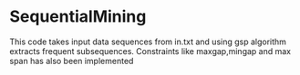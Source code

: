 # SequentialMining
This code takes input data sequences from in.txt and using gsp algorithm extracts frequent subsequences. Constraints like maxgap,mingap and max span has also been implemented
